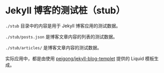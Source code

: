 # Jekyll 博客的测试桩（stub） #

`./stub` 目录中的内容是用于 Jekyll 博客应用的测试数据。

`./stub/posts.json` 是博客文章内容的列表的测试数据。

`./stub/articles/` 是博客文章内容的测试数据。

实际应用中，都是由使用 [peigong/jekyll-blog-templet](https://github.com/peigong/jekyll-blog-templet) 提供的 Liquid 模板生成。